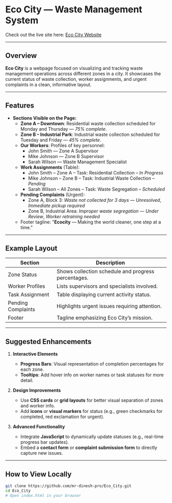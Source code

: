 # Eco City — Waste Management System

Check out the live site here: [Eco City Website](https://mr-dinesh-pro.github.io/Eco_City/)

---

##  Overview

**Eco City** is a webpage focused on visualizing and tracking waste management operations across different zones in a city. It showcases the current status of waste collection, worker assignments, and urgent complaints in a clean, informative layout.

---

##  Features

- **Sections Visible on the Page:**
  - **Zone A – Downtown**: Residential waste collection scheduled for Monday and Thursday — *75% complete*.
  - **Zone B – Industrial Park**: Industrial waste collection scheduled for Tuesday and Friday — *45% complete*.
  - **Our Workers**: Profiles of key personnel:
    - John Smith — Zone A Supervisor  
    - Mike Johnson — Zone B Supervisor  
    - Sarah Wilson — Waste Management Specialist
  - **Work Assignments** (Table):
    - John Smith – Zone A – Task: Residential Collection – *In Progress*  
    - Mike Johnson – Zone B – Task: Industrial Waste Collection – *Pending*  
    - Sarah Wilson – All Zones – Task: Waste Segregation – *Scheduled*
  - **Pending Complaints** (Urgent):
    - Zone A, Block 3: *Waste not collected for 3 days* — *Unresolved*, *Immediate pickup required*
    - Zone B, Industrial Area: *Improper waste segregation* — *Under Review*, *Worker retraining needed*
  - Footer tagline: "**Ecocity** — Making the world cleaner, one step at a time."

---

##  Example Layout

| Section             | Description                                               |
|---------------------|-----------------------------------------------------------|
| Zone Status         | Shows collection schedule and progress percentages.        |
| Worker Profiles     | Lists supervisors and specialists involved.                |
| Task Assignment     | Table displaying current activity status.                  |
| Pending Complaints  | Highlights urgent issues requiring attention.              |
| Footer              | Tagline emphasizing Eco City’s mission.                    |

---

##  Suggested Enhancements

1. **Interactive Elements**  
   - **Progress Bars**: Visual representation of completion percentages for each zone.  
   - **Tooltips**: Add hover info on worker names or task statuses for more detail.

2. **Design Improvements**  
   - Use **CSS cards** or **grid layouts** for better visual separation of zones and worker info.  
   - Add **icons** or **visual markers** for status (e.g., green checkmarks for completed, red exclamation for urgent).

3. **Advanced Functionality**  
   - Integrate **JavaScript** to dynamically update statuses (e.g., real-time progress bar updates).  
   - Embed a **contact form** or **complaint submission form** to directly capture new issues.

---

##  How to View Locally

```bash
git clone https://github.com/mr-dinesh-pro/Eco_City.git
cd Eco_City
# Open index.html in your browser
